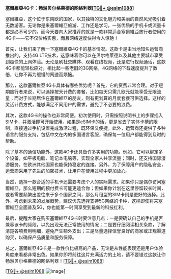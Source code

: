 **塞爾維亞4G卡：畅游贝尔格莱德的网络利器[[TG💪+ @esim1088](https://t.me/s/esim1088)]**

塞爾維亞，这个位于东南欧的国家，以其独特的文化魅力和美丽的自然风光吸引着无数游客。无论你是来塞爾維亞旅游、工作还是学习，一张优质的手机卡或流量卡都是必不可少的。而今天要向大家推荐的就是一款非常适合塞爾維亞旅行者使用的4G卡——它不仅价格实惠，而且网络速度快得令人惊艳！

首先，让我们来了解一下塞爾維亞4G卡的基本情况。这款卡是由当地知名运营商推出的，支持4G LTE技术，这意味着你可以在贝尔格莱德以及其他主要城市享受到超快的上网体验。无论是刷社交媒体、观看在线视频，还是进行视频通话，这款4G卡都能轻松应对。相比起一些老旧的3G网络，4G网络的下载速度提升了数倍，让你不再为缓慢的网速而烦恼。

那么，这款塞爾維亞4G卡具体有哪些优势呢？首先，它的资费非常合理。对于短期旅行者来说，可以选择按天计费的套餐，比如每天只需几欧元就能享受无限流量；而对于长期居住在塞爾維亞的朋友，则有更划算的月度套餐可供选择。这样的灵活计费方式，能够满足不同用户的需求，避免了不必要的浪费。

其次，这款4G卡的操作也非常简便。初次使用时，只需按照说明书上的步骤插入SIM卡，并激活即可开始使用。如果是eSIM卡的话，更是省去了实体卡槽的限制，直接通过手机设置完成激活过程，既环保又便捷。此外，运营商还提供了多种语言的服务支持，包括中文在内的多国语言客服，确保每一位用户都能得到及时的帮助。

除了基本的通信功能外，这款4G卡还具备许多实用的功能。例如，它可以绑定多个设备，如平板电脑、笔记本电脑等，实现全家人共享流量；同时，还支持国际漫游服务，在欧洲其他国家也能保持稳定的连接。另外，为了保障用户的隐私安全，运营商采用了先进的加密技术，让用户在使用过程中更加放心。

当然，选择一款合适的手机卡还需要考虑个人的实际需求。如果你只是偶尔访问塞爾維亞，那么短期的预付费卡可能更适合你；但如果你计划在这里停留较长时间，或者需要频繁出差往来于多个国家之间，那么月租型的SIM卡则是更好的选择。此外，考虑到未来的发展趋势，建议优先选择支持5G网络的卡种，这样即使将来塞爾維亞全面普及5G，你也能第一时间享受到最新的科技红利。

最后，提醒大家在购买塞爾維亞4G卡时要注意几点：一是要确认自己的手机是否兼容该卡的频段，以免出现无法正常使用的情况；二是要仔细阅读相关条款，了解清楚各项费用明细，避免产生额外支出；三是尽量选择信誉良好的商家或正规渠道购买，以确保产品质量和服务保障。

总之，塞爾維亞4G卡是一款性价比极高的产品，无论是从性能表现还是用户体验角度来看都非常出色。如果你即将前往这片充满活力的土地，请不要错过这款让你畅游贝尔格莱德的网络利器！[[TG💪+ @esim1088](https://t.me/s/esim1088)]

[[TG💪+ @esim1088](https://t.me/s/esim1088) ![Image](https://i.postimg.cc/4NQfJmqS/Snipaste-2025-05-13-00-14-12.png)]